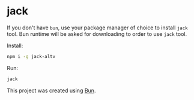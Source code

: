 # jack

If you don't have `bun`, use your package manager of choice to install `jack` tool. Bun runtime will be asked for downloading to order to use `jack` tool.

Install:

```bash
npm i -g jack-altv
```

Run:

```bash
jack
```

This project was created using [Bun](https://bun.sh).
